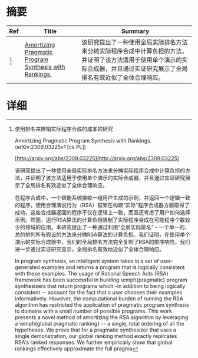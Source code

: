 # 摘要

| Ref | Title | Summary |
| --- | --- | --- |
| [^1] | [Amortizing Pragmatic Program Synthesis with Rankings.](http://arxiv.org/abs/2309.03225) | 该研究提出了一种使用全局实际排名方法来分摊实际程序合成中计算负担的方法，并证明了该方法适用于使用单个演示的实际合成器，并且通过实证研究展示了全局排名有效近似了全体合理响应。 |

# 详细

[^1]: 使用排名来摊销实际程序合成的成本的研究

    Amortizing Pragmatic Program Synthesis with Rankings. (arXiv:2309.03225v1 [cs.PL])

    [http://arxiv.org/abs/2309.03225](http://arxiv.org/abs/2309.03225)

    该研究提出了一种使用全局实际排名方法来分摊实际程序合成中计算负担的方法，并证明了该方法适用于使用单个演示的实际合成器，并且通过实证研究展示了全局排名有效近似了全体合理响应。

    

    在程序合成中，一个智能系统接收一组用户生成的示例，并返回一个逻辑一致的程序。使用合理演说行为（RSA）框架在构建“实际”程序合成器方面取得了成功，这些合成器返回的程序不仅在逻辑上一致，而且还考虑了用户如何选择示例。然而，运行RSA算法的计算负担限制了实际程序合成在可能程序个数较少的领域的应用。本研究提出了一种通过利用“全局实际排名” - 一个单一的、总的排列所有假设的方法来分摊RSA算法的计算负担。我们证明，在使用单个演示的实际合成器中，我们的全局排名方法完全复制了RSA的排序响应。我们进一步通过实证研究显示，全局排名有效地近似了全体合理响应。

    In program synthesis, an intelligent system takes in a set of user-generated examples and returns a program that is logically consistent with these examples. The usage of Rational Speech Acts (RSA) framework has been successful in building \emph{pragmatic} program synthesizers that return programs which -in addition to being logically consistent -- account for the fact that a user chooses their examples informatively. However, the computational burden of running the RSA algorithm has restricted the application of pragmatic program synthesis to domains with a small number of possible programs. This work presents a novel method of amortizing the RSA algorithm by leveraging a \emph{global pragmatic ranking} -- a single, total ordering of all the hypotheses. We prove that for a pragmatic synthesizer that uses a single demonstration, our global ranking method exactly replicates RSA's ranked responses. We further empirically show that global rankings effectively approximate the full pragma
    

